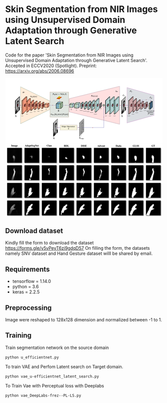 # Skin Segmentation from NIR Images using Unsupervised Domain Adaptation through Generative Latent Search
Code for the paper 'Skin Segmentation from NIR Images using Unsupervised Domain Adaptation through Generative Latent Search'. Accepted in ECCV2020 (Spotlight). Preprint: https://arxiv.org/abs/2006.08696

![](images/arch.png)
![](images/image_grid.png)

## Download dataset
Kindly fill the form to download the dataset 
https://forms.gle/y5vPeyT6zi9gdqD57
On filling the form, the datasets namely SNV dataset and Hand Gesture dataset willl be shared by email.

## Requirements 
- tensorflow = 1.14.0
- python = 3.6
- keras = 2.2.5


## Preprocessing 
Image were reshaped to 128x128 dimension and normalized between -1 to 1. 

## Training 

Train segmentation network on the source domain 
```
python u_efficientnet.py
```

To train VAE and Perfom Latent search on Target domain. 
```
python vae_u-efficientnet_latent_search.py
```
To Train Vae with Perceptual loss with Deeplabs

```
python vae_DeepLabs-frez--PL-LS.py

```


